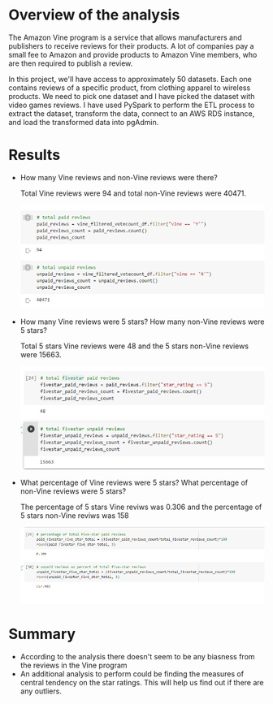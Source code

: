 # Overview of the analysis

The Amazon Vine program is a service that allows manufacturers and publishers to receive reviews for their products. A lot of companies
pay a small fee to Amazon and provide products to Amazon Vine members, who are then required to publish a review.

In this project, we'll have access to approximately 50 datasets. Each one contains reviews of a specific product, from clothing apparel to 
wireless products. We need to pick one dataset and I have picked the dataset with video games reviews. I have used PySpark to perform the ETL 
process to extract the dataset, transform the data, connect to an AWS RDS instance, and load the transformed data into pgAdmin.

# Results

- How many Vine reviews and non-Vine reviews were there?
  
  Total Vine reviews were 94 and total non-Vine reviews were 40471.
  
  ![img1](img1.png)

- How many Vine reviews were 5 stars? How many non-Vine reviews were 5 stars?
   
  Total 5 stars Vine reviews were 48 and the 5 stars non-Vine reviews were 15663.
  
  ![img2](img2.png)

- What percentage of Vine reviews were 5 stars? What percentage of non-Vine reviews were 5 stars?
  
  The percentage of 5 stars Vine reviws was 0.306 and the percentage of 5 stars non-Vine reviws was 158
  
  ![img3](img3.png)
  
# Summary

- According to the analysis there doesn't seem to be any biasness from the reviews in the Vine program
- An additional analysis to perform could be finding the measures of central tendency on the star ratings. This will help us find out if 
  there are any outliers.